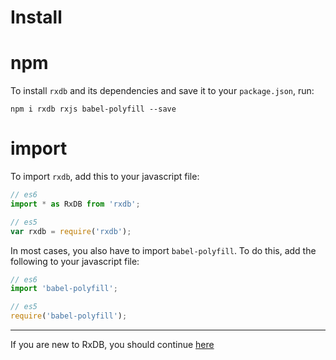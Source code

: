 # Install

# npm

To install `rxdb` and its dependencies and save it to your `package.json`, run:

`npm i rxdb rxjs babel-polyfill --save`

# import

To import `rxdb`, add this to your javascript file:

```js
// es6
import * as RxDB from 'rxdb';

// es5
var rxdb = require('rxdb');
```

In most cases, you also have to import `babel-polyfill`. To do this, add the following to your javascript file:

```js
// es6
import 'babel-polyfill';

// es5
require('babel-polyfill');
```

-----------
If you are new to RxDB, you should continue [here](./RxDatabase.md)
